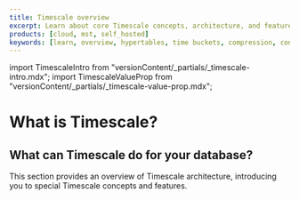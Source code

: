 ```yaml
---
title: Timescale overview
excerpt: Learn about core Timescale concepts, architecture, and features
products: [cloud, mst, self_hosted]
keywords: [learn, overview, hypertables, time buckets, compression, continuous aggregates]
---
```


import TimescaleIntro from "versionContent/_partials/_timescale-intro.mdx";
import TimescaleValueProp from "versionContent/_partials/_timescale-value-prop.mdx";

# What is Timescale?

<TimescaleIntro />

## What can Timescale do for your database?

<TimescaleValueProp />

This section provides an overview of Timescale architecture, introducing you
to special Timescale concepts and features.
